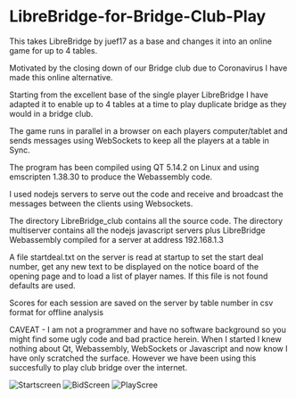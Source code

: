 # LibreBridge-for-Bridge-Club-Play
This takes LibreBridge by juef17 as a base and changes it into an online game for up to 4 tables.

Motivated by the closing down of our Bridge club due to Coronavirus I have made this online alternative.

Starting from the excellent base of the single player LibreBridge I have adapted it to enable up to 4 tables at a time
to play duplicate bridge as they would in a bridge club.

The game runs in parallel in a browser on each players computer/tablet and sends messages using WebSockets to keep all
the players at a table in Sync.

The program has been compiled using QT 5.14.2 on Linux and using emscripten 1.38.30 to produce the Webassembly code.

I used nodejs servers to serve out the code and receive and broadcast the messages between the clients using Websockets.

The directory LibreBridge_club contains all the source code.
The directory multiserver contains all the nodejs javascript servers plus LibreBridge Webassembly compiled for a server at address 192.168.1.3

A file startdeal.txt on the server is read at startup to set the start deal number, get any new text to be displayed on the notice
board of the opening page and to load a list of player names.  If this file is not found defaults are used.

Scores for each session are saved on the server by table number in csv format for offline analysis 

CAVEAT  - I am not a programmer and have no software background so you might find some ugly code and bad practice herein.
When I started I knew nothing about Qt, Webassembly, WebSockets or Javascript and now know I have only scratched the surface.
However we have been using this succesfully to play club bridge over the internet.

![Startscreen](https://user-images.githubusercontent.com/41649388/103174938-2d5b0e80-485e-11eb-95c1-32ccee778856.png)
![BidScreen](https://user-images.githubusercontent.com/41649388/103174940-3350ef80-485e-11eb-8ee8-b1ab2e1a04c4.png)
![PlayScree](https://user-images.githubusercontent.com/41649388/103174943-377d0d00-485e-11eb-9ced-145bcb992430.png)


